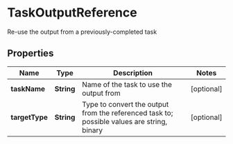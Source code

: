

# TaskOutputReference

Re-use the output from a previously-completed task

## Properties

| Name | Type | Description | Notes |
|------------ | ------------- | ------------- | -------------|
|**taskName** | **String** | Name of the task to use the output from |  [optional] |
|**targetType** | **String** | Type to convert the output from the referenced task to; possible values are string, binary |  [optional] |



